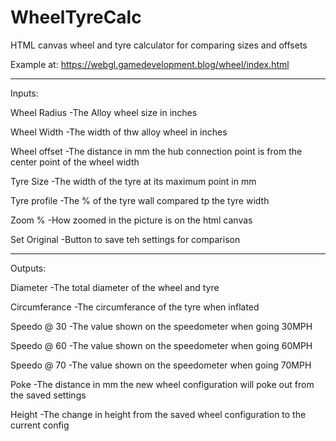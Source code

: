 # WheelTyreCalc
HTML canvas wheel and tyre calculator for comparing sizes and offsets

Example at:
https://webgl.gamedevelopment.blog/wheel/index.html

---

Inputs:

Wheel Radius
-The Alloy wheel size in inches
  
Wheel Width
-The width of thw alloy wheel in inches
  
Wheel offset
-The distance in mm the hub connection point is from the center point of the wheel width
  
Tyre Size
-The width of the tyre at its maximum point in mm
  
Tyre profile
-The % of the tyre wall compared tp the tyre width
  
Zoom %
-How zoomed in the picture is on the html canvas
  
Set Original
-Button to save teh settings for comparison

---

Outputs:

Diameter
-The total diameter of the wheel and tyre

Circumferance
-The circumferance of the tyre when inflated

Speedo @ 30
-The value shown on the speedometer when going 30MPH

Speedo @ 60
-The value shown on the speedometer when going 60MPH

Speedo @ 70
-The value shown on the speedometer when going 70MPH

Poke
-The distance in mm the new wheel configuration will poke out from the saved settings

Height
-The change in height from the saved wheel configuration to the current config
